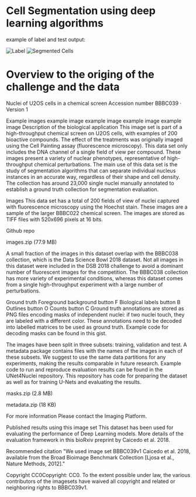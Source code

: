 # Cell Segmentation using deep learning algorithms

example of label and test output:

![Label](https://github.com/user-attachments/assets/8de59dee-7bf1-4d25-b886-2f01a6190f37)
![Segmented Cells](https://github.com/user-attachments/assets/f534a8e0-f0bc-4df2-86b8-82c823a8f43b)

# Overview to the origing of the challenge and the data

Nuclei of U2OS cells in a chemical screen
Accession number BBBC039 · Version 1

Example images
example image	example image
example image	example image
Description of the biological application
This image set is part of a high-throughput chemical screen on U2OS cells, with examples of 200 bioactive compounds. The effect of the treatments was originally imaged using the Cell Painting assay (fluorescence microscopy). This data set only includes the DNA channel of a single field of view per compound. These images present a variety of nuclear phenotypes, representative of high-throughput chemical perturbations. The main use of this data set is the study of segmentation algorithms that can separate individual nucleus instances in an accurate way, regardless of their shape and cell density. The collection has around 23,000 single nuclei manually annotated to establish a ground truth collection for segmentation evaluation.

Images
This data set has a total of 200 fields of view of nuclei captured with fluorescence microscopy using the Hoechst stain. These images are a sample of the larger BBBC022 chemical screen. The images are stored as TIFF files with 520x696 pixels at 16 bits.

Github repo

 images.zip (77.9 MB)

A small fraction of the images in this dataset overlap with the BBBC038 collection, which is the Data Science Bowl 2018 dataset. Not all images in this dataset were included in the DSB 2018 challenge to avoid a dominant number of fluorescent images for the competition. The BBBC038 collection has more variety of experimental conditions, whereas this dataset comes from a single high-throughput experiment with a large number of perturbations.

Ground truth  Foreground background button F Biological labels button B Outlines button O Counts button C
Ground truth annotations are stored as PNG files encoding masks of independent nuclei: if two nuclei touch, they are labeled with a different color. These annotations need to be decoded into labelled matrices to be used as ground truth. Example code for decoding masks can be found in this gist.

The images have been split in three subsets: training, validation and test. A metadata package contains files with the names of the images in each of these subsets. We suggest to use the same data partitions for any experiments, making the results comparable in future research. Example code to run and reproduce evaluation results can be found in the UNet4Nuclei repository. This repository has code for preparing the dataset as well as for training U-Nets and evaluating the results.

 masks.zip (2.8 MB)

 metadata.zip (18 KB)

For more information
Please contact the Imaging Platform.

Published results using this image set
This dataset has been used for evaluating the performance of Deep Learning models. More details of the evaluation framework in this bioRxiv preprint by Caicedo et al. 2018.

Recommended citation
"We used image set BBBC039v1 Caicedo et al. 2018, available from the Broad Bioimage Benchmark Collection [Ljosa et al., Nature Methods, 2012]."

Copyright
CC0Copyright: CC0. To the extent possible under law, the various contributors of the imagesets have waived all copyright and related or neighboring rights to BBBC039v1.

